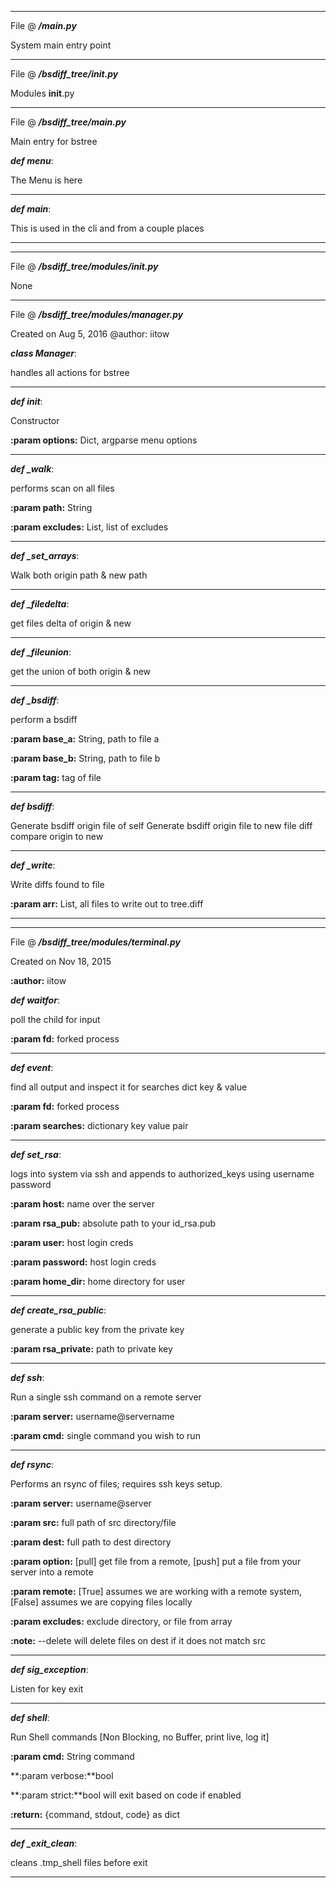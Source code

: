 
**********************************************
 File @ ***/main.py***

System main entry point

**********************************************
 File @ ***/bsdiff_tree/__init__.py***

Modules __init__.py

**********************************************
 File @ ***/bsdiff_tree/__main__.py***

Main entry for bstree


***def menu***: 

The Menu is here
**********************************************

***def main***: 

This is used in the cli and from a couple places
**********************************************
**********************************************
 File @ ***/bsdiff_tree/modules/__init__.py***

None

**********************************************
 File @ ***/bsdiff_tree/modules/manager.py***

Created on Aug 5, 2016
@author: iitow


***class Manager***: 

handles all actions for bstree
**********************************************

***def __init__***: 

Constructor

**:param options:** Dict, argparse menu options
**********************************************

***def _walk***: 

performs scan on all files

**:param path:** String

**:param excludes:** List, list of excludes
**********************************************

***def _set_arrays***: 

Walk both origin path & new path
**********************************************

***def _filedelta***: 

get files delta of origin & new
**********************************************

***def _fileunion***: 

get the union of both origin & new
**********************************************

***def _bsdiff***: 

perform a bsdiff

**:param base_a:** String, path to file a 

**:param base_b:** String, path to file b

**:param tag:** tag of file
**********************************************

***def bsdiff***: 

Generate bsdiff origin file of self
Generate bsdiff origin file to new file
diff compare origin to new
**********************************************

***def _write***: 

Write diffs found to file

**:param arr:** List, all files to write out to tree.diff
**********************************************
**********************************************
 File @ ***/bsdiff_tree/modules/terminal.py***

Created on Nov 18, 2015


**:author:** iitow


***def waitfor***: 

poll the child for input


**:param fd:** forked process
**********************************************

***def event***: 

find all output and inspect it for searches dict key & value


**:param fd:** forked process

**:param searches:** dictionary key value pair
**********************************************

***def set_rsa***: 

logs into system via ssh
and appends to authorized_keys using username password


**:param     host:** name over the server

**:param  rsa_pub:** absolute path to your id_rsa.pub

**:param     user:** host login creds

**:param password:** host login creds

**:param home_dir:** home directory for user
**********************************************

***def create_rsa_public***: 

generate a public key from the private key


**:param rsa_private:** path to private key
**********************************************

***def ssh***: 

Run a single ssh command on a remote server


**:param server:** username@servername

**:param cmd:** single command you wish to run
**********************************************

***def rsync***: 

Performs an rsync of files; requires ssh keys setup.


**:param   server:** username@server

**:param      src:** full path of src directory/file

**:param     dest:** full path to dest directory

**:param   option:** [pull] get file from a remote,
[push] put a file from your server into a remote

**:param   remote:** [True] assumes we are working with
a remote system, [False] assumes we are copying files locally

**:param excludes:** exclude directory, or file from array

**:note:** --delete will delete files on dest if it does not match src
**********************************************

***def sig_exception***: 

Listen for key exit
**********************************************

***def shell***: 

Run Shell commands  [Non Blocking, no Buffer, print live, log it]


**:param cmd:** String command

**:param verbose:**bool

**:param strict:**bool will exit based on code if enabled

**:return:**  {command, stdout, code} as dict
**********************************************

***def _exit_clean***: 

cleans .tmp_shell files before exit
**********************************************